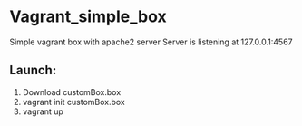 # Vagrant_simple_box
Simple vagrant box with apache2 server
Server is listening at 127.0.0.1:4567

## Launch:
1) Download customBox.box
2) vagrant init customBox.box
3) vagrant up
